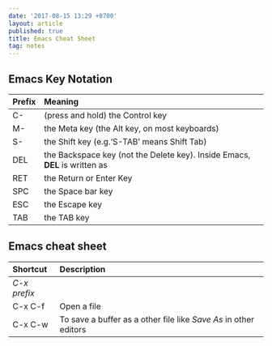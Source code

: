 ```yaml
---
date: '2017-08-15 13:29 +0700'
layout: article
published: true
title: Emacs Cheat Sheet
tag: notes
---
```

## Emacs Key Notation


|Prefix| Meaning           |
|:-------|:---------------------|
|C-|(press and hold) the Control key|
|M-|the Meta key (the Alt key, on most keyboards)|
|S-|the Shift key (e.g.‘S-TAB’ means Shift Tab)|
|DEL|the Backspace key (not the Delete key). Inside Emacs, **DEL** is written as **<backspace>**|
|RET|the Return or Enter Key|
|SPC|the Space bar key|
|ESC|the Escape key|
|TAB|the TAB key|

## Emacs cheat sheet

|Shortcut| Description           |
|:-------|:---------------------|
|*C-x prefix* | |
|C-x C-f| Open a file|
|C-x C-w| To save a buffer as a other file like *Save As* in other editors|
